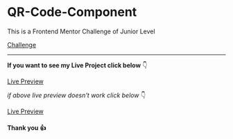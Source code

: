 # QR-Code-Component

This is a Frontend Mentor Challenge of Junior Level

[Challenge](https://www.frontendmentor.io/challenges/qr-code-component-iux_sIO_H)

---

**If you want to see my Live Project click below** :point_down:

[Live Preview]()

_if above live preview doesn't work click below_ :point_down:

[Live Preview]()

#### Thank you :+1:
